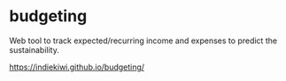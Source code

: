 # budgeting

Web tool to track expected/recurring income and expenses to predict the sustainability.

https://indiekiwi.github.io/budgeting/
